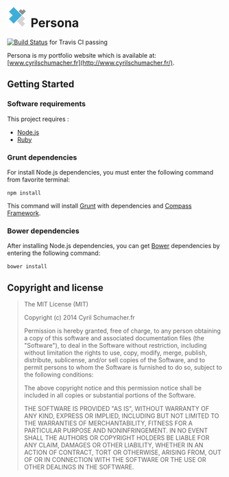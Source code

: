 
# ![Persona](https://raw.githubusercontent.com/cyrilschumacher/Persona/master/icon.png) Persona
[![Build Status](https://travis-ci.org/cyrilschumacher/Persona.svg)](https://travis-ci.org/cyrilschumacher/Persona) for Travis CI passing

Persona is my portfolio website which is available at: [www.cyrilschumacher.fr](http://www.cyrilschumacher.fr/).

## Getting Started
### Software requirements
This project requires :

+ [Node.js](http://nodejs.org/)
+ [Ruby](http://www.ruby-lang.org/)

### Grunt dependencies
For install Node.js dependencies, you must enter the following command from favorite terminal:

    npm install

This command will install [Grunt](http://gruntjs.com/) with dependencies and [Compass Framework](http://compass-style.org/).
    

### Bower dependencies
After installing Node.js dependencies, you can get [Bower](http://bower.io/) dependencies by entering the following command:

    bower install

## Copyright and license

> The MIT License (MIT)
> 
> Copyright (c) 2014 Cyril Schumacher.fr
> 
> Permission is hereby granted, free of charge, to any person obtaining a copy
> of this software and associated documentation files (the "Software"), to deal
> in the Software without restriction, including without limitation the rights
> to use, copy, modify, merge, publish, distribute, sublicense, and/or sell
> copies of the Software, and to permit persons to whom the Software is
> furnished to do so, subject to the following conditions:
> 
> The above copyright notice and this permission notice shall be included in all
> copies or substantial portions of the Software.
> 
> THE SOFTWARE IS PROVIDED "AS IS", WITHOUT WARRANTY OF ANY KIND, EXPRESS OR
> IMPLIED, INCLUDING BUT NOT LIMITED TO THE WARRANTIES OF MERCHANTABILITY,
> FITNESS FOR A PARTICULAR PURPOSE AND NONINFRINGEMENT. IN NO EVENT SHALL THE
> AUTHORS OR COPYRIGHT HOLDERS BE LIABLE FOR ANY CLAIM, DAMAGES OR OTHER
> LIABILITY, WHETHER IN AN ACTION OF CONTRACT, TORT OR OTHERWISE, ARISING FROM,
> OUT OF OR IN CONNECTION WITH THE SOFTWARE OR THE USE OR OTHER DEALINGS IN THE
> SOFTWARE.